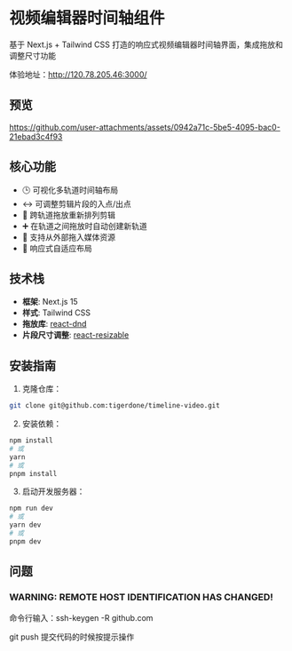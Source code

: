 # 视频编辑器时间轴组件

基于 Next.js + Tailwind CSS 打造的响应式视频编辑器时间轴界面，集成拖放和调整尺寸功能

体验地址：http://120.78.205.46:3000/

## 预览


https://github.com/user-attachments/assets/0942a71c-5be5-4095-bac0-21ebad3c4f93


## 核心功能

- 🕒 可视化多轨道时间轴布局
- ↔️ 可调整剪辑片段的入点/出点
- 🧱 跨轨道拖放重新排列剪辑
- ➕ 在轨道之间拖放时自动创建新轨道
- 🎥 支持从外部拖入媒体资源
- 📱 响应式自适应布局

## 技术栈

- **框架**: Next.js 15
- **样式**: Tailwind CSS
- **拖放库**: [react-dnd](https://react-dnd.github.io/react-dnd/)
- **片段尺寸调整**: [react-resizable](https://www.npmjs.com/package/react-resizable)

## 安装指南

1. 克隆仓库：
```bash
git clone git@github.com:tigerdone/timeline-video.git
```

2. 安装依赖：
```bash
npm install
# 或
yarn
# 或
pnpm install
```

3. 启动开发服务器：
```bash
npm run dev
# 或
yarn dev
# 或
pnpm dev
```

## 问题
### WARNING: REMOTE HOST IDENTIFICATION HAS CHANGED!   
命令行输入：ssh-keygen -R github.com

 git push 提交代码的时候按提示操作
